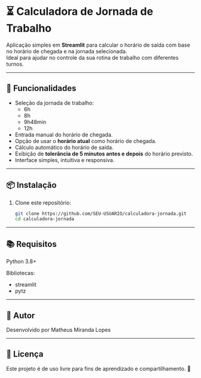 # ⏳ Calculadora de Jornada de Trabalho

Aplicação simples em **Streamlit** para calcular o horário de saída com base no horário de chegada e na jornada selecionada.  
Ideal para ajudar no controle da sua rotina de trabalho com diferentes turnos.

---

## 🚀 Funcionalidades

- Seleção da jornada de trabalho:
  - 6h
  - 8h
  - 9h48min
  - 12h
- Entrada manual do horário de chegada.
- Opção de usar o **horário atual** como horário de chegada.
- Cálculo automático do horário de saída.
- Exibição de **tolerância de 5 minutos antes e depois** do horário previsto.
- Interface simples, intuitiva e responsiva.

---

## 📦 Instalação

1. Clone este repositório:
   ```bash
   git clone https://github.com/SEU-USUARIO/calculadora-jornada.git
   cd calculadora-jornada

---

## 📚 Requisitos

Python 3.8+

Bibliotecas:

 - streamlit
 - pytz

---

## 👤 Autor

Desenvolvido por Matheus Miranda Lopes

---

## 📜 Licença

Este projeto é de uso livre para fins de aprendizado e compartilhamento. 🚀
